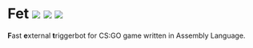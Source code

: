# Fet ![](https://img.shields.io/badge/language-Assembly-%236E4C13.svg) ![](https://img.shields.io/badge/game-CS%3AGO-yellow.svg) ![](https://img.shields.io/badge/license-MIT-blue.svg)
**F**ast **e**xternal **t**riggerbot for CS:GO game written in Assembly Language.
